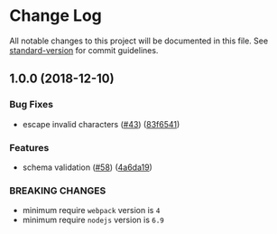 # Change Log

All notable changes to this project will be documented in this file. See [standard-version](https://github.com/conventional-changelog/standard-version) for commit guidelines.

<a name="1.0.0"></a>
## 1.0.0 (2018-12-10)


### Bug Fixes

* escape invalid characters ([#43](https://github.com/webpack-contrib/raw-loader/issues/43)) ([83f6541](https://github.com/webpack-contrib/raw-loader/commit/83f6541))

### Features

* schema validation ([#58](https://github.com/webpack-contrib/raw-loader/issues/58)) ([4a6da19](https://github.com/webpack-contrib/raw-loader/commit/4a6da19))


### BREAKING CHANGES

* minimum require `webpack` version is `4`
* minimum require `nodejs` version is `6.9`